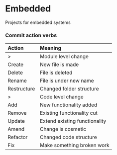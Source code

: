 # Embedded
Projects for embedded systems

### Commit action verbs
|__Action__|__Meaning__|
|:-|:-|
|>|Module level change|
|Create|New file is made|
|Delete|File is deleted|
|Rename|File is under new name|
|Restructure|Changed folder structure|
|>|Code level change|
|Add|New functionality added|
|Remove|Existing functionality cut|
|Update|Extend existing functionality|
|Amend|Change is cosmetic|
|Refactor|Changed code structure|
|Fix|Make something broken work|
